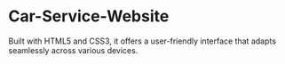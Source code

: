 # Car-Service-Website
Built with HTML5 and CSS3, it offers a user-friendly interface that adapts seamlessly across various devices.
